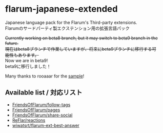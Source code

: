 # flarum-japanese-extended
Japanese language pack for the Flarum's Third-party extensions.  
Flarumのサードパーティ製エクステンション用の拡張言語パック  
  
~~Currently working on beta8 branch, but it may switch to beta9 branch in the future.~~  
~~現在はbeta8ブランチで作業していますが、将来にbeta9ブランチに移行する可能性もあります。~~   
Now we are in beta9!  
beta9に移行しました！

Many thanks to rooaaar for the [sample](https://github.com/rooaaar/lang-french-extended)!

## Available list / 対応リスト
- [FriendsOfFlarum/follow-tags](https://github.com/FriendsOfFlarum/follow-tags)
- [FriendsOfFlarum/pages](https://github.com/FriendsOfFlarum/pages)
- [FriendsOfFlarum/share-social](https://github.com/FriendsOfFlarum/share-social)
- [ReFlar/reactions](https://github.com/ReFlar/reactions)
- [wiwatsrt/flarum-ext-best-answer](https://github.com/wiwatsrt/flarum-ext-best-answer)